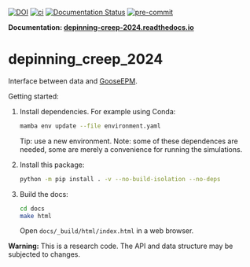 [![DOI](https://zenodo.org/badge/DOI/10.5281/zenodo.10709896.svg)](https://doi.org/10.5281/zenodo.10709896)
[![ci](https://github.com/tdegeus/depinning_creep_2024/workflows/CI/badge.svg)](https://github.com/tdegeus/depinning_creep_2024/actions)
[![Documentation Status](https://readthedocs.org/projects/depinning-creep-2024/badge/?version=latest)](https://depinning-creep-2024.readthedocs.io/en/latest/?badge=latest)
[![pre-commit](https://github.com/tdegeus/depinning_creep_2024/workflows/pre-commit/badge.svg)](https://github.com/tdegeus/depinning_creep_2024/actions)

**Documentation: [depinning-creep-2024.readthedocs.io](https://depinning-creep-2024.readthedocs.io)**

# depinning_creep_2024

Interface between data and [GooseEPM](https://github.com/tdegeus/GooseEPM).

Getting started:

1.  Install dependencies.
    For example using Conda:

    ```bash
    mamba env update --file environment.yaml
    ```

    Tip: use a new environment.
    Note: some of these dependences are needed, some are merely a convenience for running the simulations.

2.  Install this package:

    ```bash
    python -m pip install . -v --no-build-isolation --no-deps
    ```

3.  Build the docs:

    ```bash
    cd docs
    make html
    ```

    Open `docs/_build/html/index.html` in a web browser.

**Warning:** This is a research code. The API and data structure may be subjected to changes.

